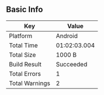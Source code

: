 ## Basic Info
| Key | Value |
| --- | --- |
| Platform | Android |
| Total Time | 01:02:03.004|
| Total Size | 1000 B |
| Build Result | Succeeded |
| Total Errors | 1 |
| Total Warnings | 2 |
